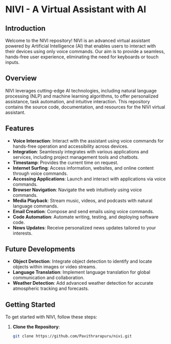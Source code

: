 # NIVI - A Virtual Assistant with AI

## Introduction

Welcome to the NIVI repository! NIVI is an advanced virtual assistant powered by Artificial Intelligence (AI) that enables users to interact with their devices using only voice commands. Our aim is to provide a seamless, hands-free user experience, eliminating the need for keyboards or touch inputs.

## Overview

NIVI leverages cutting-edge AI technologies, including natural language processing (NLP) and machine learning algorithms, to offer personalized assistance, task automation, and intuitive interaction. This repository contains the source code, documentation, and resources for the NIVI virtual assistant.

## Features

- **Voice Interaction**: Interact with the assistant using voice commands for hands-free operation and accessibility across devices.
- **Integration**: Seamlessly integrates with various applications and services, including project management tools and chatbots.
- **Timestamp**: Provides the current time on request.
- **Internet Surfing**: Access information, websites, and online content through voice commands.
- **Accessing Applications**: Launch and interact with applications via voice commands.
- **Browser Navigation**: Navigate the web intuitively using voice commands.
- **Media Playback**: Stream music, videos, and podcasts with natural language commands.
- **Email Creation**: Compose and send emails using voice commands.
- **Code Automation**: Automate writing, testing, and deploying software code.
- **News Updates**: Receive personalized news updates tailored to your interests.

## Future Developments

- **Object Detection**: Integrate object detection to identify and locate objects within images or video streams.
- **Language Translation**: Implement language translation for global communication and collaboration.
- **Weather Detection**: Add advanced weather detection for accurate atmospheric tracking and forecasts.

## Getting Started

To get started with NIVI, follow these steps:

1. **Clone the Repository**:
   ```bash
   git clone https://github.com/Pavithrarapuru/nivi.git

   
